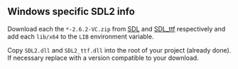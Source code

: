## Windows specific SDL2 info
Download each the `*-2.6.2-VC.zip` from
[SDL](https://github.com/libsdl-org/SDL/releases/tag/release-2.26.2) and
[SDL_ttf](https://github.com/libsdl-org/SDL_ttf)
respectively and add each `lib/x64` to the `LIB` environment variable.

Copy `SDL2.dll` and `SDL2_ttf.dll` into the root of your project (already done).
If necessary replace with a version compatible to your download.